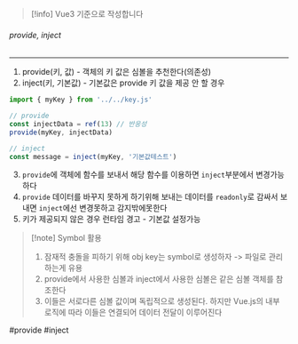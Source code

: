 
>[!info] Vue3 기준으로 작성합니다


###### provide, inject
---
1. provide(키, 값) - 객체의 키 값은 심볼을 추천한다(의존성)
2. inject(키, 기본값) - 기본값은 provide 키 값을 제공 안 할 경우

```js
import { myKey } from '../../key.js'

// provide
const injectData = ref(13) // 반응성
provide(myKey, injectData)

// inject
const message = inject(myKey, '기본값테스트')
```

3. `provide`에 객체에 함수를 보내서 해당 함수를 이용하면 `inject`부분에서 변경가능하다
4. `provide` 데이터를 바꾸지 못하게 하기위해 보내는 데이터를 `readonly`로 감싸서 보내면 `inject`에선 변경못하고 감지밖에못한다
5. 키가 제공되지 않은 경우 런타임 경고 - 기본값 설정가능


>[!note] Symbol 활용
>1. 잠재적 충돌을 피하기 위해 obj key는 symbol로 생성하자 -> 파일로 관리하는게 유용
>2. provide에서 사용한 심볼과 inject에서 사용한 심볼은 같은 심볼 객체를 참조한다
>3. 이들은 서로다른 심볼 값이며 독립적으로 생성된다. 하지만 Vue.js의 내부 로직에 따라 이들은 연결되어 데이터 전달이 이루어진다


#provide #inject